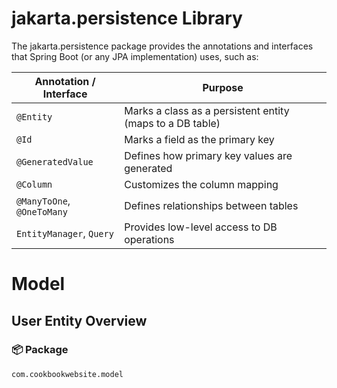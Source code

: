 # jakarta.persistence Library

The jakarta.persistence package provides the annotations and interfaces that Spring Boot (or any JPA implementation) uses, such as:

| Annotation / Interface     | Purpose                                                   |
| -------------------------- | --------------------------------------------------------- |
| `@Entity`                  | Marks a class as a persistent entity (maps to a DB table) |
| `@Id`                      | Marks a field as the primary key                          |
| `@GeneratedValue`          | Defines how primary key values are generated              |
| `@Column`                  | Customizes the column mapping                             |
| `@ManyToOne`, `@OneToMany` | Defines relationships between tables                      |
| `EntityManager`, `Query`   | Provides low-level access to DB operations                |

# Model

## User Entity Overview

### 📦 Package

`com.cookbookwebsite.model`
